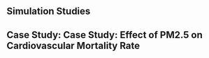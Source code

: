 ## Simulation Studies


## Case Study: Case Study: Effect of PM2.5 on Cardiovascular Mortality Rate
